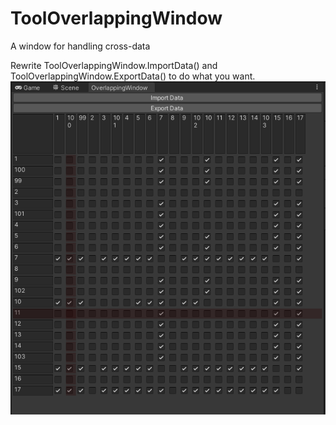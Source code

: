 # ToolOverlappingWindow
A window for handling cross-data

Rewrite ToolOverlappingWindow.ImportData() and ToolOverlappingWindow.ExportData() to do what you want.
![示例图片](test.png)
